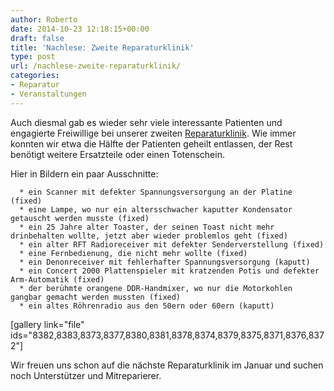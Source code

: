 ```yaml
---
author: Roberto
date: 2014-10-23 12:18:15+00:00
draft: false
title: 'Nachlese: Zweite Reparaturklinik'
type: post
url: /nachlese-zweite-reparaturklinik/
categories:
- Reparatur
- Veranstaltungen
---
```


Auch diesmal gab es wieder sehr viele interessante Patienten und engagierte Freiwillige bei unserer zweiten [Reparaturklinik](/reparaturklinik/). Wie immer konnten wir etwa die Hälfte der Patienten geheilt entlassen, der Rest benötigt weitere Ersatzteile oder einen Totenschein.<!-- more -->

Hier in Bildern ein paar Ausschnitte:



	  * ein Scanner mit defekter Spannungsversorgung an der Platine (fixed)
	  * eine Lampe, wo nur ein altersschwacher kaputter Kondensator getauscht werden musste (fixed)
	  * ein 25 Jahre alter Toaster, der seinen Toast nicht mehr drinbehalten wollte, jetzt aber wieder problemlos geht (fixed)
	  * ein alter RFT Radioreceiver mit defekter Senderverstellung (fixed)
	  * eine Fernbedienung, die nicht mehr wollte (fixed)
	  * ein Denonreceiver mit fehlerhafter Spannungsversorgung (kaputt)
	  * ein Concert 2000 Plattenspieler mit kratzenden Potis und defekter Arm-Automatik (fixed)
	  * der berühmte orangene DDR-Handmixer, wo nur die Motorkohlen gangbar gemacht werden mussten (fixed)
	  * ein altes Röhrenradio aus den 50ern oder 60ern (kaputt)

[gallery link="file" ids="8382,8383,8373,8377,8380,8381,8378,8374,8379,8375,8371,8376,8372"]

Wir freuen uns schon auf die nächste Reparaturklinik im Januar und suchen noch Unterstützer und Mitreparierer.
